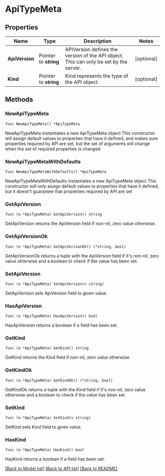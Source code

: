 # ApiTypeMeta

## Properties

Name | Type | Description | Notes
------------ | ------------- | ------------- | -------------
**ApiVersion** | Pointer to **string** | APIVersion defines the version of the API object. This can only be set by the server. | [optional] 
**Kind** | Pointer to **string** | Kind represents the type of the API object. | [optional] 

## Methods

### NewApiTypeMeta

`func NewApiTypeMeta() *ApiTypeMeta`

NewApiTypeMeta instantiates a new ApiTypeMeta object
This constructor will assign default values to properties that have it defined,
and makes sure properties required by API are set, but the set of arguments
will change when the set of required properties is changed

### NewApiTypeMetaWithDefaults

`func NewApiTypeMetaWithDefaults() *ApiTypeMeta`

NewApiTypeMetaWithDefaults instantiates a new ApiTypeMeta object
This constructor will only assign default values to properties that have it defined,
but it doesn't guarantee that properties required by API are set

### GetApiVersion

`func (o *ApiTypeMeta) GetApiVersion() string`

GetApiVersion returns the ApiVersion field if non-nil, zero value otherwise.

### GetApiVersionOk

`func (o *ApiTypeMeta) GetApiVersionOk() (*string, bool)`

GetApiVersionOk returns a tuple with the ApiVersion field if it's non-nil, zero value otherwise
and a boolean to check if the value has been set.

### SetApiVersion

`func (o *ApiTypeMeta) SetApiVersion(v string)`

SetApiVersion sets ApiVersion field to given value.

### HasApiVersion

`func (o *ApiTypeMeta) HasApiVersion() bool`

HasApiVersion returns a boolean if a field has been set.

### GetKind

`func (o *ApiTypeMeta) GetKind() string`

GetKind returns the Kind field if non-nil, zero value otherwise.

### GetKindOk

`func (o *ApiTypeMeta) GetKindOk() (*string, bool)`

GetKindOk returns a tuple with the Kind field if it's non-nil, zero value otherwise
and a boolean to check if the value has been set.

### SetKind

`func (o *ApiTypeMeta) SetKind(v string)`

SetKind sets Kind field to given value.

### HasKind

`func (o *ApiTypeMeta) HasKind() bool`

HasKind returns a boolean if a field has been set.


[[Back to Model list]](../README.md#documentation-for-models) [[Back to API list]](../README.md#documentation-for-api-endpoints) [[Back to README]](../README.md)


